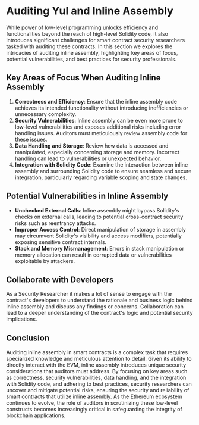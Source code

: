 # Auditing Yul and Inline Assembly

While power of low-level programming unlocks efficiency and functionalities beyond the reach of high-level Solidity code, it also introduces significant challenges for smart contract security researchers tasked with auditing these contracts. In this section we explores the intricacies of auditing inline assembly, highlighting key areas of focus, potential vulnerabilities, and best practices for security professionals.

## Key Areas of Focus When Auditing Inline Assembly

1. **Correctness and Efficiency**: Ensure that the inline assembly code achieves its intended functionality without introducing inefficiencies or unnecessary complexity.
2. **Security Vulnerabilities**: Inline assembly can be even more prone to low-level vulnerabilities and exposes additional risks including error handling issues. Auditors must meticulously review assembly code for these issues.
3. **Data Handling and Storage**: Review how data is accessed and manipulated, especially concerning storage and memory. Incorrect handling can lead to vulnerabilities or unexpected behavior.
4. **Integration with Solidity Code**: Examine the interaction between inline assembly and surrounding Solidity code to ensure seamless and secure integration, particularly regarding variable scoping and state changes.

## Potential Vulnerabilities in Inline Assembly

- **Unchecked External Calls**: Inline assembly might bypass Solidity's checks on external calls, leading to potential cross-contract security risks such as reentrancy attacks.
- **Improper Access Control**: Direct manipulation of storage in assembly may circumvent Solidity's visibility and access modifiers, potentially exposing sensitive contract internals.
- **Stack and Memory Mismanagement**: Errors in stack manipulation or memory allocation can result in corrupted data or vulnerabilities exploitable by attackers.

## Collaborate with Developers 

As a Security Researcher it makes a lot of sense to engage with the contract's developers to understand the rationale and business logic behind inline assembly and discuss any findings or concerns. Collaboration can lead to a deeper understanding of the contract's logic and potential security implications.

## Conclusion

Auditing inline assembly in smart contracts is a complex task that requires specialized knowledge and meticulous attention to detail. Given its ability to directly interact with the EVM, inline assembly introduces unique security considerations that auditors must address. By focusing on key areas such as correctness, security vulnerabilities, data handling, and the integration with Solidity code, and adhering to best practices, security researchers can uncover and mitigate potential risks, ensuring the security and reliability of smart contracts that utilize inline assembly. As the Ethereum ecosystem continues to evolve, the role of auditors in scrutinizing these low-level constructs becomes increasingly critical in safeguarding the integrity of blockchain applications.